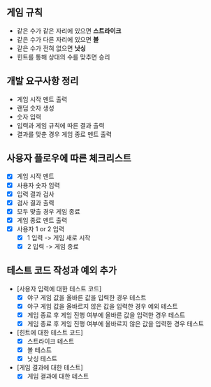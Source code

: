 

## 게임 규칙 

- 같은 수가 같은 자리에 있으면 **스트라이크**
- 같은 수가 다른 자리에 있으면 **볼**
- 같은 수가 전혀 없으면 **낫싱**
- 힌트를 통해 상대의 수를 맞추면 승리

## 개발 요구사항 정리

- 게임 시작 멘트 출력 
- 랜덤 숫자 생성 
- 숫자 입력 
- 입력과 게임 규칙에 따른 결과 출력
- 결과를 맞춘 경우 게임 종료 멘트 출력 

## 사용자 플로우에 따른 체크리스트

- [x] 게임 시작 멘트 
- [x] 사용자 숫자 입력
- [x] 입력 결과 검사
- [x] 검사 결과 출력
- [x] 모두 맞출 경우 게임 종료
- [x] 게임 종료 멘트 출력
- [x] 사용자 1 or 2 입력
  - [x] 1 입력 -> 게임 새로 시작
  - [x] 2 입력 -> 게임 종료 

## 테스트 코드 작성과 예외 추가 

- [사용자 입력에 대한 테스트 코드]
  - [x] 야구 게임 값을 올바른 값을 입력한 경우 테스트 
  - [x] 야구 게임 값을 올바르지 않은 값을 입력한 경우 예외 테스트
  - [x] 게임 종료 후 게임 진행 여부에 올바른 값을 입력한 경우 테스트
  - [x] 게임 종료 후 게임 진행 여부에 올바르지 않은 값을 입력한 경우 테스트
- [힌트에 대한 테스트 코드]
  - [x] 스트라이크 테스트
  - [x] 볼 테스트 
  - [x] 낫싱 테스트
- [게임 결과에 대한 테스트]
  - [x] 게임 결과에 대한 테스트
